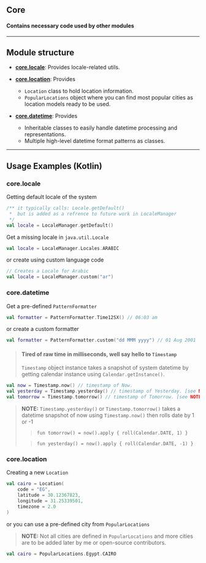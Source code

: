 ## Core

#### Contains necessary code used by other modules

---

## Module structure

* [**core.locale**](https://github.com/typ-AhmedSleem/islamic-toolkit-kt/blob/develop/core/src/main/kotlin/com.typ.islamictkt/locale): Provides locale-related utils.

* [**core.location**](https://github.com/typ-AhmedSleem/islamic-toolkit-kt/core/blob/develop/src/main/kotlin/com.typ.islamictkt/location): Provides
    * `Location` class to hold location information.
    * `PopularLocations` object where you can find most popular cities
      as location models ready to be used.

* [**core.datetime**](https://github.com/typ-AhmedSleem/islamic-toolkit-kt/blob/develop/core/src/main/kotlin/com.typ.islamictkt/datetime): Provides
    * Inheritable classes to easily handle datetime processing and representations.
    * Multiple high-level datetime format patterns as classes.

---

## Usage Examples (Kotlin)

### core.locale

Getting default locale of the system

```kotlin
/** it typically calls: Locale.getDefault()
 *  but is added as a refrence to future work in LocaleManager
 */
val locale = LocaleManager.getDefault()
```

Get a missing locale in `java.util.Locale`

```kotlin
val locale = LocaleManager.Locales.ARABIC
```

or create using custom language code

```kotlin
// Creates a Locale for Arabic
val locale = LocaleManager.custom("ar")
```

### core.datetime

Get a pre-defined `PatternFormatter`

```kotlin
val formatter = PatternFormatter.Time12SX() // 06:03 am
```

or create a custom formatter

```kotlin
val formatter = PatternFormatter.custom("dd MMM yyyy") // 01 Aug 2001
```

> #### Tired of raw time in milliseconds, well say hello to `Timestamp`
> `Timestamp` object instance takes a snapshot of system datetime
> by getting calendar instance using `Calendar.getInstance()`.

```kotlin
val now = Timestamp.now() // timestamp of Now.
val yesterday = Timestamp.yesterday() // timestamp of Yesterday. [see NOTE below]
val tomorrow = Timestamp.tomorrow() // timestamp of Tomorrow. [see NOTE below]
```

> **NOTE:** `Timestamp.yesterday()` or `Timestamp.tomorrow()` takes a datetime
> snapshot of now using `Timestamp.now()` then rolls date by 1 or -1
> > `fun tomorrow() = now().apply { roll(Calendar.DATE, 1) }`
>
> > `fun yesterday() = now().apply { roll(Calendar.DATE, -1) }`
>

### core.location

Creating a new `Location`

```kotlin
val cairo = Location(
    code = "EG",
    latitude = 30.12367823,
    longitude = 31.25339501,
    timezone = 2.0
)
```

or you can use a pre-defined city from `PopularLocations`
> **NOTE:** Not all cities are defined in `PopularLocations`
> and more cities are to be added later by me or open-source contributors.

```kotlin
val cairo = PopularLocations.Egypt.CAIRO
```